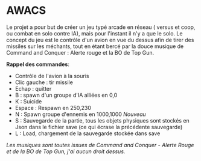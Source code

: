 # AWACS
Le projet a pour but de créer un jeu typé arcade en réseau ( versus et coop, ou combat en solo contre IA), mais pour l'instant il n'y a que le solo.
Le concept du jeu est le contrôle d'un avion en vue du dessus afin de tirer des missiles sur les méchants, tout en étant bercé par la douce musique de Command and Conquer : Alerte rouge et la BO de Top Gun.

__Rappel des commandes__:
* Contrôle de l'avion à la souris
* Clic gauche : tir missile
* Echap : quitter
* B : spawn d'un groupe d'IA alliées en 0,0
* K : Suicide
* Espace : Respawn en 250,230
* N : Spawn groupe d'ennemis en 1000,1000
*Nouveau*
* S : Sauvegarde de la partie, tous les objets physiques sont stockés en Json dans le fichier save (ce qui écrase la précédente sauvegarde)
* L : Load, chargement de la sauvegarde stockée dans save

*Les musiques sont toutes issues de Command and Conquer - Alerte Rouge et de la BO de Top Gun, j'ai aucun droit dessus.*
